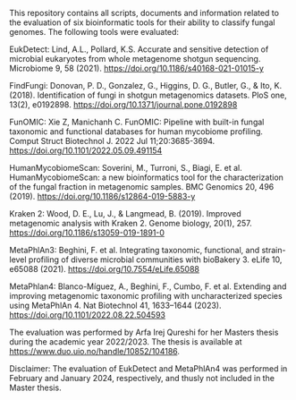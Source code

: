 This repository contains all scripts, documents and information related to the evaluation of six bioinformatic tools for their ability to classify fungal genomes. The following tools were evaluated:

EukDetect: Lind, A.L., Pollard, K.S. Accurate and sensitive detection of microbial eukaryotes from whole metagenome shotgun sequencing. Microbiome 9, 58 (2021). https://doi.org/10.1186/s40168-021-01015-y

FindFungi: Donovan, P. D., Gonzalez, G., Higgins, D. G., Butler, G., & Ito, K. (2018). Identification of fungi in shotgun metagenomics datasets. PloS one, 13(2), e0192898. https://doi.org/10.1371/journal.pone.0192898

FunOMIC: Xie Z, Manichanh C. FunOMIC: Pipeline with built-in fungal taxonomic and functional databases for human mycobiome profiling. Comput Struct Biotechnol J. 2022 Jul 11;20:3685-3694. https://doi.org/10.1101/2022.05.09.491154

HumanMycobiomeScan: Soverini, M., Turroni, S., Biagi, E. et al. HumanMycobiomeScan: a new bioinformatics tool for the characterization of the fungal fraction in metagenomic samples. BMC Genomics 20, 496 (2019). https://doi.org/10.1186/s12864-019-5883-y

Kraken 2: Wood, D. E., Lu, J., & Langmead, B. (2019). Improved metagenomic analysis with Kraken 2. Genome biology, 20(1), 257. https://doi.org/10.1186/s13059-019-1891-0

MetaPhlAn3: Beghini, F. et al. Integrating taxonomic, functional, and strain-level profiling of diverse microbial communities with bioBakery 3. eLife 10, e65088 (2021). https://doi.org/10.7554/eLife.65088

MetaPhlan4: Blanco-Míguez, A., Beghini, F., Cumbo, F. et al. Extending and improving metagenomic taxonomic profiling with uncharacterized species using MetaPhlAn 4. Nat Biotechnol 41, 1633–1644 (2023). https://doi.org/10.1101/2022.08.22.504593



The evaluation was performed by Arfa Irej Qureshi for her Masters thesis during the academic year 2022/2023. The thesis is available at https://www.duo.uio.no/handle/10852/104186.


Disclaimer: The evaluation of EukDetect and MetaPhlAn4 was performed in February and January 2024, respectively, and thusly not included in the Master thesis. 



